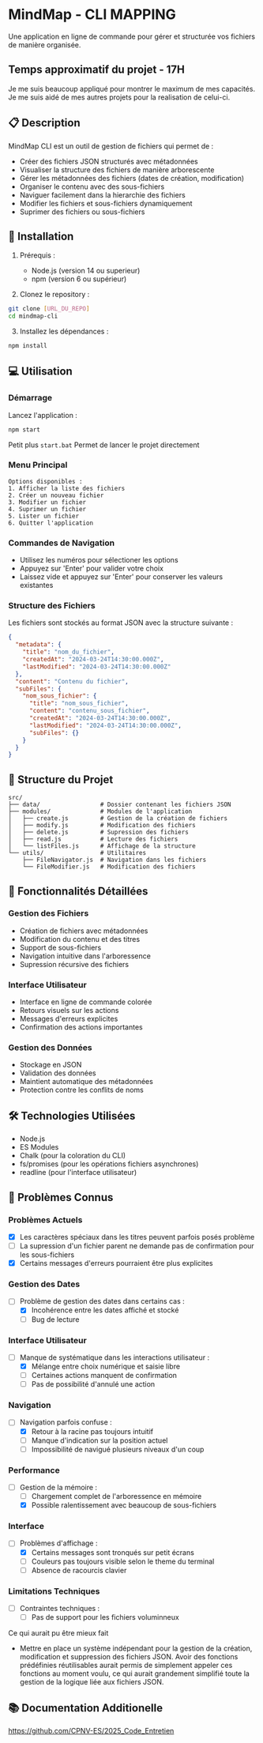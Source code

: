 # MindMap - CLI MAPPING
Une application en ligne de commande pour gérer et structurée vos fichiers de manière organisée.

## Temps approximatif du projet - 17H 
Je me suis beaucoup appliqué pour montrer le maximum de mes capacités. Je me suis aidé de mes autres projets pour la realisation de celui-ci.

## 📋 Description

MindMap CLI est un outil de gestion de fichiers qui permet de :
- Créer des fichiers JSON structurés avec métadonnées
- Visualiser la structure des fichiers de manière arborescente
- Gérer les métadonnées des fichiers (dates de création, modification)
- Organiser le contenu avec des sous-fichiers
- Naviguer facilement dans la hierarchie des fichiers
- Modifier les fichiers et sous-fichiers dynamiquement
- Suprimer des fichiers ou sous-fichiers

## 🚀 Installation

1. Prérequis :
   - Node.js (version 14 ou superieur)
   - npm (version 6 ou supérieur)

2. Clonez le repository :
```bash
git clone [URL_DU_REPO]
cd mindmap-cli
```

3. Installez les dépendances :
```bash
npm install
```

## 💻 Utilisation

### Démarrage
Lancez l'application :
```bash
npm start
```
Petit plus `start.bat` Permet de lancer le projet directement 

### Menu Principal
```
Options disponibles :
1. Afficher la liste des fichiers
2. Créer un nouveau fichier
3. Modifier un fichier
4. Suprimer un fichier
5. Lister un fichier
6. Quitter l'application
```

### Commandes de Navigation
- Utilisez les numéros pour sélectioner les options
- Appuyez sur 'Enter' pour valider votre choix
- Laissez vide et appuyez sur 'Enter' pour conserver les valeurs existantes

### Structure des Fichiers

Les fichiers sont stockés au format JSON avec la structure suivante :
```json
{
  "metadata": {
    "title": "nom_du_fichier",
    "createdAt": "2024-03-24T14:30:00.000Z",
    "lastModified": "2024-03-24T14:30:00.000Z"
  },
  "content": "Contenu du fichier",
  "subFiles": {
    "nom_sous_fichier": {
      "title": "nom_sous_fichier",
      "content": "contenu_sous_fichier",
      "createdAt": "2024-03-24T14:30:00.000Z",
      "lastModified": "2024-03-24T14:30:00.000Z",
      "subFiles": {}
    }
  }
}
```

## 📁 Structure du Projet

```
src/
├── data/                 # Dossier contenant les fichiers JSON
├── modules/              # Modules de l'application
│   ├── create.js         # Gestion de la création de fichiers
│   ├── modify.js         # Modification des fichiers
│   ├── delete.js         # Supression des fichiers
│   ├── read.js           # Lecture des fichiers
│   └── listFiles.js      # Affichage de la structure
└── utils/                # Utilitaires
    ├── FileNavigator.js  # Navigation dans les fichiers
    └── FileModifier.js   # Modification des fichiers
```

## 🔧 Fonctionnalités Détaillées

### Gestion des Fichiers
- Création de fichiers avec métadonnées
- Modification du contenu et des titres
- Support de sous-fichiers 
- Navigation intuitive dans l'arboressence
- Supression récursive des fichiers

### Interface Utilisateur
- Interface en ligne de commande colorée
- Retours visuels sur les actions
- Messages d'erreurs explicites
- Confirmation des actions importantes

### Gestion des Données
- Stockage en JSON
- Validation des données
- Maintient automatique des métadonnées
- Protection contre les conflits de noms

## 🛠️ Technologies Utilisées

- Node.js
- ES Modules
- Chalk (pour la coloration du CLI)
- fs/promises (pour les opérations fichiers asynchrones)
- readline (pour l'interface utilisateur)

## 🐛 Problèmes Connus

### Problèmes Actuels
- [x] Les caractères spéciaux dans les titres peuvent parfois posés problème
- [ ] La supression d'un fichier parent ne demande pas de confirmation pour les sous-fichiers
- [x] Certains messages d'erreurs pourraient être plus explicites

### Gestion des Dates
- [ ] Problème de gestion des dates dans certains cas :
  - [x] Incohérence entre les dates affiché et stocké
  - [ ] Bug de lecture 

### Interface Utilisateur
- [ ] Manque de systématique dans les interactions utilisateur :
  - [x] Mélange entre choix numérique et saisie libre
  - [ ] Certaines actions manquent de confirmation
  - [ ] Pas de possibilité d'annulé une action

### Navigation
- [ ] Navigation parfois confuse :
  - [x] Retour à la racine pas toujours intuitif
  - [ ] Manque d'indication sur la position actuel
  - [ ] Impossibilité de navigué plusieurs niveaux d'un coup

### Performance
- [ ] Gestion de la mémoire :
  - [ ] Chargement complet de l'arboressence en mémoire
  - [x] Possible ralentissement avec beaucoup de sous-fichiers

### Interface
- [ ] Problèmes d'affichage :
  - [x] Certains messages sont tronqués sur petit écrans
  - [ ] Couleurs pas toujours visible selon le theme du terminal
  - [ ] Absence de racourcis clavier

### Limitations Techniques
- [ ] Contraintes techniques :
  - [ ] Pas de support pour les fichiers voluminneux

Ce qui aurait pu être mieux fait
- Mettre en place un système indépendant pour la gestion de la création, modification et suppression des fichiers JSON.
  Avoir des fonctions prédéfinies réutilisables aurait permis de simplement appeler ces fonctions au moment voulu, ce qui aurait grandement simplifié toute la gestion de la logique liée aux fichiers JSON.
  
## 📚 Documentation Additionelle
https://github.com/CPNV-ES/2025_Code_Entretien

